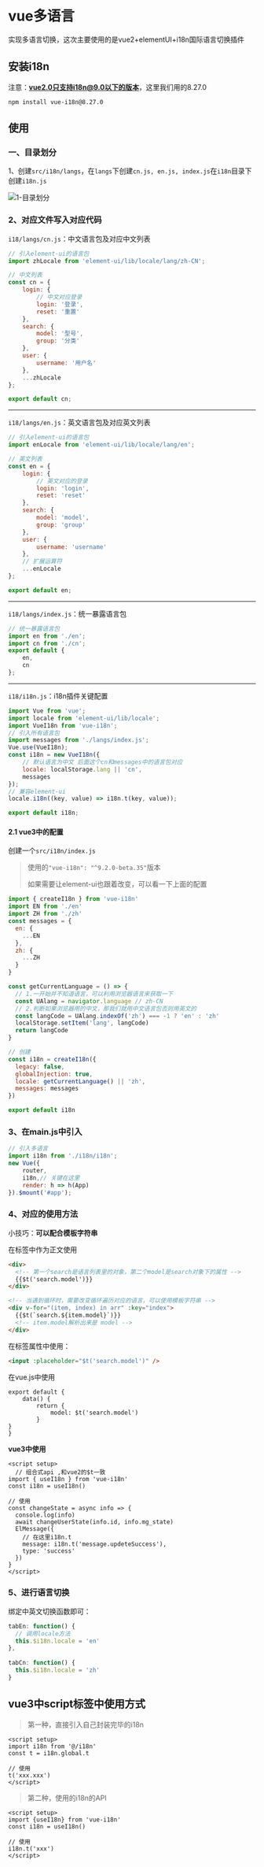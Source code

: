 # vue多语言

实现多语言切换，这次主要使用的是vue2+elementUI+i18n国际语言切换插件



## 安装i18n

注意：**vue2.0只支持i18n@9.0以下的版本**，这里我们用的8.27.0

```
npm install vue-i18n@8.27.0
```



## 使用

### 一、目录划分

1、创建`src/i18n/langs`，在`langs`下创建`cn.js, en.js, index.js`在`i18n`目录下创建`i18n.js`

![1-目录划分](../../前端图片/vue多语言i18n/1-目录划分.PNG)

### 2、对应文件写入对应代码

`i18/langs/cn.js`：中文语言包及对应中文列表

```js
// 引入element-ui的语言包
import zhLocale from 'element-ui/lib/locale/lang/zh-CN';

// 中文列表
const cn = {
	login: {
		// 中文对应登录
		login: '登录',
		reset: '重置'
	},
	search: {
		model: '型号',
		group: '分类'
	},
	user: {
		username: '用户名'
	},
	...zhLocale
};

export default cn;

```

---

`i18/langs/en.js`：英文语言包及对应英文列表

```js
// 引入element-ui的语言包
import enLocale from 'element-ui/lib/locale/lang/en';

// 英文列表
const en = {
	login: {
		// 英文对应的登录
		login: 'login',
		reset: 'reset'
	},
	search: {
		model: 'model',
		group: 'group'
	},
	user: {
		username: 'username'
	},
	// 扩展运算符
	...enLocale
};

export default en;

```

---

`i18/langs/index.js`：统一暴露语言包

```js
// 统一暴露语言包
import en from './en';
import cn from './cn';
export default {
	en,
	cn
};
```

---



`i18/i18n.js`：i18n插件关键配置

```js
import Vue from 'vue';
import locale from 'element-ui/lib/locale';
import VueI18n from 'vue-i18n';
// 引入所有语言包
import messages from './langs/index.js';
Vue.use(VueI18n);
const i18n = new VueI18n({
	// 默认语言为中文 后面这个cn和messages中的语言包对应
	locale: localStorage.lang || 'cn',
	messages
});
// 兼容element-ui
locale.i18n((key, value) => i18n.t(key, value));

export default i18n;

```

#### 2.1 vue3中的配置

创建一个`src/i18n/index.js`

>使用的`"vue-i18n": "^9.2.0-beta.35"`版本
>
>如果需要让element-ui也跟着改变，可以看一下上面的配置

```js
import { createI18n } from 'vue-i18n'
import EN from './en'
import ZH from './zh'
const messages = {
  en: {
    ...EN
  },
  zh: {
    ...ZH
  }
}

const getCurrentLanguage = () => {
  // 1.一开始并不知道语言，可以利用浏览器语言来获取一下
  const UAlang = navigator.language // zh-CN
  // 2.判断如果浏览器用的中文，那我们就用中文语言包否则用英文的
  const langCode = UAlang.indexOf('zh') === -1 ? 'en' : 'zh'
  localStorage.setItem('lang', langCode)
  return langCode
}

// 创建
const i18n = createI18n({
  legacy: false,
  globalInjection: true,
  locale: getCurrentLanguage() || 'zh',
  messages: messages
})

export default i18n

```







### 3、在main.js中引入

```js
// 引入多语言
import i18n from './i18n/i18n';
new Vue({
	router,
	i18n,// 关键在这里
	render: h => h(App)
}).$mount('#app');

```



### 4、对应的使用方法

小技巧：**可以配合模板字符串**

在标签中作为正文使用

```html
<div>
  <!-- 第一个search是语言列表里的对象，第二个model是search对象下的属性 -->
  {{$t('search.model')}}
</div>

<!-- 当遇到循环时，需要改变循环遍历对应的语言，可以使用模板字符串 -->
<div v-for="(item, index) in arr" :key="index">
  {{$t(`search.${item.model}`)}}
  <!-- item.model解析出来是 model -->
</div>
```



在标签属性中使用：

```html
<input :placeholder="$t('search.model')" />
```



在vue.js中使用

```vue
export default {
	data() {
		return {
			model: $t('search.model')
		}
}
}
```



**vue3中使用**

```vue
<script setup>
  // 组合式api ,和vue2的$t一致
import { useI18n } from 'vue-i18n'
const i18n = useI18n()

// 使用
const changeState = async info => {
  console.log(info)
  await changeUserState(info.id, info.mg_state)
  ElMessage({
    // 在这里i18n.t
    message: i18n.t('message.updeteSuccess'),
    type: 'success'
  })
}
</script>
```





### 5、进行语言切换

绑定中英文切换函数即可：

```js
tabEn: function() {
  // 调用locale方法
  this.$i18n.locale = 'en'
},
  
tabCn: function() {
  this.$i18n.locale = 'zh'
}
```



## vue3中script标签中使用方式

> 第一种，直接引入自己封装完毕的i18n

```vue
<script setup>
import i18n from '@/i18n'
const t = i18n.global.t

// 使用
t('xxx.xxx')
</script>
```



>第二种，使用的i18n的API

```vue
<script setup>
import {useI18n} from 'vue-i18n'
const i18n = useI18n()

// 使用
i18n.t('xxx')
</script>
```

